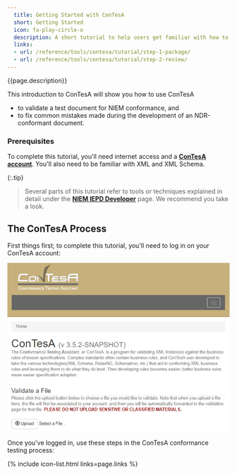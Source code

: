 ```yaml
---
  title: Getting Started with ConTesA
  short: Getting Started
  icon: fa-play-circle-o
  description: A short tutorial to help users get familiar with how to use ConTesA.
  links:
  - url: /reference/tools/contesa/tutorial/step-1-package/
  - url: /reference/tools/contesa/tutorial/step-2-review/
---
```


{{page.description}}

This introduction to ConTesA will show you how to use ConTesA

- to validate a test document for NIEM conformance, and
- to fix common mistakes made during the development of an NDR-conformant document.

### Prerequisites

To complete this tutorial, you'll need internet access and a
**[ConTesA account]({{site.data.links.contesa}}/registration)**.
You'll also need to be familiar with XML and XML Schema.

{:.tip}
> Several parts of this tutorial refer to tools or techniques
> explained in detail under the **[NIEM IEPD Developer](/training/iepd-developer)** page. We
> recommend you take a look.

## The ConTesA Process

First things first; to complete this tutorial, you'll need to
log in on your ConTesA account:

![Image of ConTesA User Home Page](assets/contesa_home.png
  "ConTesA User Home Page")

Once you've logged in, use these steps in the ConTesA
conformance testing process:

{% include icon-list.html links=page.links %}
